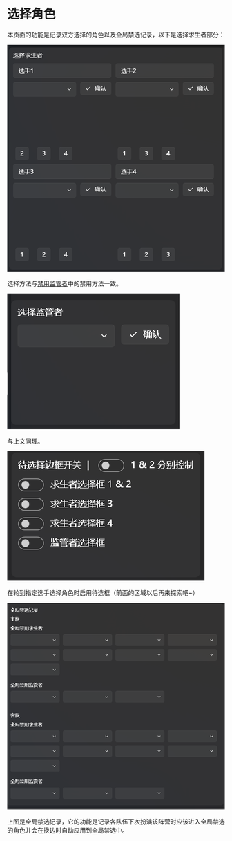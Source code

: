 # 选择角色

本页面的功能是记录双方选择的角色以及全局禁选记录，以下是选择求生者部分：

![求生者选手选择角色部分](images/求生者角色选择.png)

选择方法与[禁用监管者](禁用监管者.md)中的禁用方法一致。



![监管者选手选择角色部分](images/监管者角色选择.png)

‍与上文同理。

![待选择框开关](images/待选择框开关.png)

在轮到指定选手选择角色时启用待选框（前面的区域以后再来探索吧~）



![全局禁选记录功能](images/全局禁选记录.png)

上图是全局禁选记录，它的功能是记录各队伍下次扮演该阵营时应该进入全局禁选的角色并会在换边时自动应用到全局禁选中。



